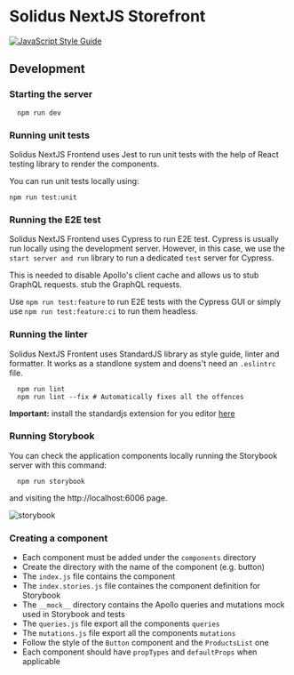 # Solidus NextJS Storefront

[![JavaScript Style Guide](https://img.shields.io/badge/code_style-standard-brightgreen.svg)](https://standardjs.com)

## Development

### Starting the server

```
  npm run dev
```

### Running unit tests

Solidus NextJS Frontend uses Jest to run unit tests with the help
of React testing library to render the components.

You can run unit tests locally using:

```
npm run test:unit
```

### Running the E2E test

Solidus NextJS Frontend uses Cypress to run E2E test.
Cypress is usually run locally using the development server. However, in this case, we use the `start server and run` library to run a dedicated `test` server for Cypress.



This is needed to disable Apollo's client cache and allows us to stub GraphQL requests.
stub the GraphQL requests.

Use `npm run test:feature` to run E2E tests with the Cypress GUI or simply use `npm run test:feature:ci` to run them headless.

### Running the linter

Solidus NextJS Frontent uses StandardJS library as style guide, linter and formatter.
It works as a standlone system and doens't need an `.eslintrc` file.

```
  npm run lint
  npm run lint --fix # Automatically fixes all the offences
```

**Important:** install the standardjs extension for you editor [here](https://standardjs.com/#are-there-text-editor-plugins)

### Running Storybook

You can check the application components locally running the Storybook server with this command:

```
  npm run storybook
```

and visiting the http://localhost:6006 page.

![storybook](https://user-images.githubusercontent.com/9986708/90254316-d3bfed80-de42-11ea-9162-8608e5e2a099.png)

### Creating a component

- Each component must be added under the `components` directory
- Create the directory with the name of the component (e.g. button)
- The `index.js` file contains the component
- The `index.stories.js` file containes the component definition for Storybook
- The `__mock__` directory contains the Apollo queries and mutations mock used in Storybook and tests
- The `queries.js` file export all the components `queries`
- The `mutations.js` file export all the components `mutations`
- Follow the style of the `Button` component and the `ProductsList` one
- Each component should have `propTypes` and `defaultProps` when applicable
